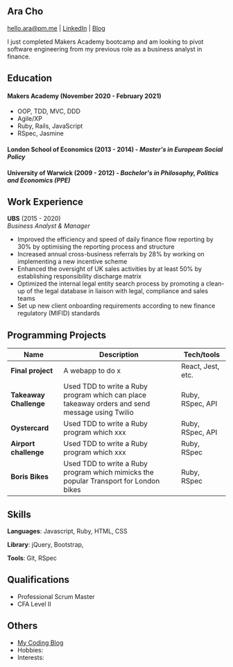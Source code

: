 ## Ara Cho
hello.ara@pm.me | [LinkedIn](http://www.linkedin.com/in/aracho1) | [Blog](https://hello-ara.medium.com/)

I just completed Makers Academy bootcamp and am looking to pivot software engineering from my previous role as a business analyst in finance. 

## Education

#### Makers Academy (November 2020 - February 2021)

- OOP, TDD, MVC, DDD
- Agile/XP
- Ruby, Rails, JavaScript
- RSpec, Jasmine

#### London School of Economics (2013 - 2014) - *Master's in European Social Policy*

#### University of Warwick (2009 - 2012) - *Bachelor's in Philosophy, Politics and Economics (PPE)*

## Work Experience

**UBS** (2015 - 2020)  
_Business Analyst & Manager_

- Improved the efficiency and speed of daily finance flow reporting by 30% by optimising the reporting process and structure
- Increased annual cross-business referrals by 28% by working on implementing a new incentive scheme
- Enhanced the oversight of UK sales activities by at least 50% by establishing responsibility discharge matrix
- Optimized the internal legal entity search process by promoting a clean-up of the legal database in liaison with legal, compliance and sales teams
- Set up new client onboarding requirements according to new finance regulatory (MIFID) standards 


## Programming Projects

| Name                          | Description                                           | Tech/tools        |
| ------------------------------| ----------------------------------------------------- | ----------------- |
| **Final project**             | A webapp to do x                                      | React, Jest, etc. |
| **Takeaway Challenge** | Used TDD to write a Ruby program which can place takeaway orders and send message using Twilio | Ruby, RSpec, API |
| **Oystercard** | Used TDD to write a Ruby program which xxx | Ruby, RSpec, API |
| **Airport challenge** | Used TDD to write a Ruby program which xxx | Ruby, RSpec |
| **Boris Bikes** | Used TDD to write a Ruby program which mimicks the popular Transport for London bikes  | Ruby, RSpec            |


## Skills
**Languages**: Javascript, Ruby, HTML, CSS

**Library**: jQuery, Bootstrap, 

**Tools**: Git, RSpec

## Qualifications

- Professional Scrum Master
- CFA Level II

## Others
- [My Coding Blog](https://hello-ara.medium.com/)
- Hobbies:
- Interests:
